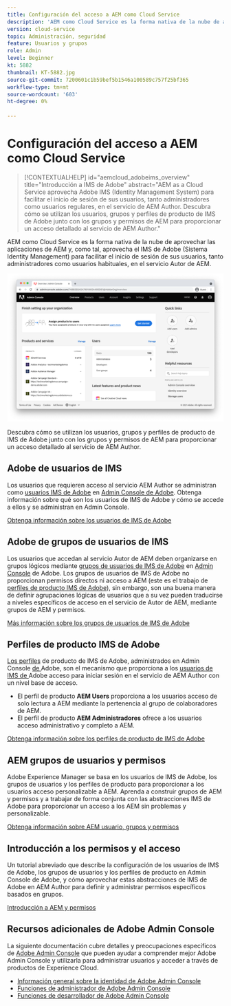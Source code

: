 ```yaml
---
title: Configuración del acceso a AEM como Cloud Service
description: 'AEM como Cloud Service es la forma nativa de la nube de aprovechar las aplicaciones de AEM y, como tal, aprovecha el IMS de Adobe (Sistema Identity Management) para facilitar el inicio de sesión de los usuarios, tanto administradores como usuarios normales, en el servicio Autor de AEM. Descubra cómo se utilizan los usuarios de IMS de Adobe, los grupos de usuarios y los perfiles de producto junto con los grupos de AEM y los permisos para proporcionar acceso específico a AEM Author.  '
version: cloud-service
topic: Administración, seguridad
feature: Usuarios y grupos
role: Admin
level: Beginner
kt: 5882
thumbnail: KT-5882.jpg
source-git-commit: 7200601c1b59bef5b1546a100589c757f25bf365
workflow-type: tm+mt
source-wordcount: '603'
ht-degree: 0%

---
```



# Configuración del acceso a AEM como Cloud Service

>[!CONTEXTUALHELP]
>id="aemcloud_adobeims_overview"
>title="Introducción a IMS de Adobe"
>abstract="AEM as a Cloud Service aprovecha Adobe IMS (Identity Management System) para facilitar el inicio de sesión de sus usuarios, tanto administradores como usuarios regulares, en el servicio de AEM Author. Descubra cómo se utilizan los usuarios, grupos y perfiles de producto de IMS de Adobe junto con los grupos y permisos de AEM para proporcionar un acceso detallado al servicio de AEM Author."

AEM como Cloud Service es la forma nativa de la nube de aprovechar las aplicaciones de AEM y, como tal, aprovecha el IMS de Adobe (Sistema Identity Management) para facilitar el inicio de sesión de sus usuarios, tanto administradores como usuarios habituales, en el servicio Autor de AEM.

![Adobe Admin Console](./assets/hero.png)

Descubra cómo se utilizan los usuarios, grupos y perfiles de producto de IMS de Adobe junto con los grupos y permisos de AEM para proporcionar un acceso detallado al servicio de AEM Author.

## Adobe de usuarios de IMS

Los usuarios que requieren acceso al servicio AEM Author se administran como [usuarios IMS de Adobe](https://helpx.adobe.com/es/enterprise/using/set-up-identity.html) en [Admin Console de Adobe](https://adminconsole.adobe.com). Obtenga información sobre qué son los usuarios de IMS de Adobe y cómo se accede a ellos y se administran en Admin Console.

[Obtenga información sobre los usuarios de IMS de Adobe](./adobe-ims-users.md)

## Adobe de grupos de usuarios de IMS

Los usuarios que accedan al servicio Autor de AEM deben organizarse en grupos lógicos mediante [grupos de usuarios de IMS de Adobe](https://helpx.adobe.com/enterprise/using/user-groups.html) en [Admin Console](https://adminconsole.adobe.com) de Adobe. Los grupos de usuarios de IMS de Adobe no proporcionan permisos directos ni acceso a AEM (este es el trabajo de [perfiles de producto IMS de Adobe](#adobe-ims-product-profiles)), sin embargo, son una buena manera de definir agrupaciones lógicas de usuarios que a su vez pueden traducirse a niveles específicos de acceso en el servicio de Autor de AEM, mediante grupos de AEM y permisos.

[Más información sobre los grupos de usuarios de IMS de Adobe](./adobe-ims-user-groups.md)

## Perfiles de producto IMS de Adobe

[Los perfiles](https://helpx.adobe.com/enterprise/using/manage-permissions-and-roles.html) de producto de IMS de Adobe, administrados en Admin Console [ de ](https://adminconsole.adobe.com)Adobe, son el mecanismo que proporciona a los  [usuarios de IMS de ](#adobe-ims-users) Adobe acceso para iniciar sesión en el servicio de AEM Author con un nivel base de acceso.

+ El perfil de producto __AEM Users__ proporciona a los usuarios acceso de solo lectura a AEM mediante la pertenencia al grupo de colaboradores de AEM.
+ El perfil de producto __AEM Administradores__ ofrece a los usuarios acceso administrativo y completo a AEM.

[Obtenga información sobre los perfiles de producto de IMS de Adobe](./adobe-ims-product-profiles.md)

## AEM grupos de usuarios y permisos

Adobe Experience Manager se basa en los usuarios de IMS de Adobe, los grupos de usuarios y los perfiles de producto para proporcionar a los usuarios acceso personalizable a AEM. Aprenda a construir grupos de AEM y permisos y a trabajar de forma conjunta con las abstracciones IMS de Adobe para proporcionar un acceso a los AEM sin problemas y personalizable.

[Obtenga información sobre AEM usuario, grupos y permisos](./aem-users-groups-and-permissions.md)

## Introducción a los permisos y el acceso

Un tutorial abreviado que describe la configuración de los usuarios de IMS de Adobe, los grupos de usuarios y los perfiles de producto en Admin Console de Adobe, y cómo aprovechar estas abstracciones de IMS de Adobe en AEM Author para definir y administrar permisos específicos basados en grupos.

[Introducción a AEM y permisos](./walk-through.md)

## Recursos adicionales de Adobe Admin Console

La siguiente documentación cubre detalles y preocupaciones específicos de [Adobe Admin Console](https://adminconsole.adobe.com) que pueden ayudar a comprender mejor Adobe Admin Console y utilizarla para administrar usuarios y acceder a través de productos de Experience Cloud.

+ [Información general sobre la identidad de Adobe Admin Console](https://helpx.adobe.com/enterprise/using/identity.html)
+ [Funciones de administrador de Adobe Admin Console](https://helpx.adobe.com/enterprise/using/admin-roles.html)
+ [Funciones de desarrollador de Adobe Admin Console](https://helpx.adobe.com/enterprise/using/manage-developers.html)